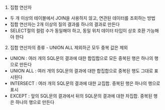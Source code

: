 1. 집합 연산자
  - 두 개 이상의 테이블에서 JOIN을 사용하지 않고, 연관된 데이터를 조회하는 방법
  - 집합 연산자는 2개 이상의 질의 결과를 하나의 결과로 만든다
  - SELECT절의 컬럼 수가 동일해야 하고, 동일 위치 데이터 타입이 상호 호환 가능해야 한다

2. 집합 연산자의 종류 - UNION ALL 제외하곤 모두 중복 값은 제외
  - UNION : 여러 개의 SQL문의 결과에 대한 합집합으로 모든 중복된 행은 하나의 행으로 만든다
  - UNION ALL : 여러 개의 SQL문의 결과에 대한 합집합으로 중복된 행도 그대로 표시된다
  - INTERSECT : 여러 개의 SQL문의 결과에 대한 교집합. 중복된 행은 하나의 행으로 표시
  - EXCEPT : 앞의 SQL문의 결과에서 뒤의 SQL문의 결과에 대한 차집합. 중복된 행은 하나의 행으로 만든다